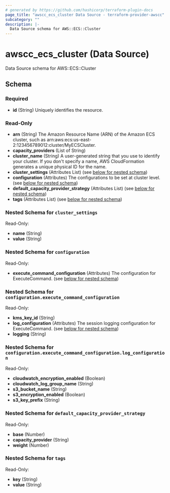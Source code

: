 ```yaml
---
# generated by https://github.com/hashicorp/terraform-plugin-docs
page_title: "awscc_ecs_cluster Data Source - terraform-provider-awscc"
subcategory: ""
description: |-
  Data Source schema for AWS::ECS::Cluster
---
```


# awscc_ecs_cluster (Data Source)

Data Source schema for AWS::ECS::Cluster



<!-- schema generated by tfplugindocs -->
## Schema

### Required

- **id** (String) Uniquely identifies the resource.

### Read-Only

- **arn** (String) The Amazon Resource Name (ARN) of the Amazon ECS cluster, such as arn:aws:ecs:us-east-2:123456789012:cluster/MyECSCluster.
- **capacity_providers** (List of String)
- **cluster_name** (String) A user-generated string that you use to identify your cluster. If you don't specify a name, AWS CloudFormation generates a unique physical ID for the name.
- **cluster_settings** (Attributes List) (see [below for nested schema](#nestedatt--cluster_settings))
- **configuration** (Attributes) The configurations to be set at cluster level. (see [below for nested schema](#nestedatt--configuration))
- **default_capacity_provider_strategy** (Attributes List) (see [below for nested schema](#nestedatt--default_capacity_provider_strategy))
- **tags** (Attributes List) (see [below for nested schema](#nestedatt--tags))

<a id="nestedatt--cluster_settings"></a>
### Nested Schema for `cluster_settings`

Read-Only:

- **name** (String)
- **value** (String)


<a id="nestedatt--configuration"></a>
### Nested Schema for `configuration`

Read-Only:

- **execute_command_configuration** (Attributes) The configuration for ExecuteCommand. (see [below for nested schema](#nestedatt--configuration--execute_command_configuration))

<a id="nestedatt--configuration--execute_command_configuration"></a>
### Nested Schema for `configuration.execute_command_configuration`

Read-Only:

- **kms_key_id** (String)
- **log_configuration** (Attributes) The session logging configuration for ExecuteCommand. (see [below for nested schema](#nestedatt--configuration--execute_command_configuration--log_configuration))
- **logging** (String)

<a id="nestedatt--configuration--execute_command_configuration--log_configuration"></a>
### Nested Schema for `configuration.execute_command_configuration.log_configuration`

Read-Only:

- **cloudwatch_encryption_enabled** (Boolean)
- **cloudwatch_log_group_name** (String)
- **s3_bucket_name** (String)
- **s3_encryption_enabled** (Boolean)
- **s3_key_prefix** (String)




<a id="nestedatt--default_capacity_provider_strategy"></a>
### Nested Schema for `default_capacity_provider_strategy`

Read-Only:

- **base** (Number)
- **capacity_provider** (String)
- **weight** (Number)


<a id="nestedatt--tags"></a>
### Nested Schema for `tags`

Read-Only:

- **key** (String)
- **value** (String)


